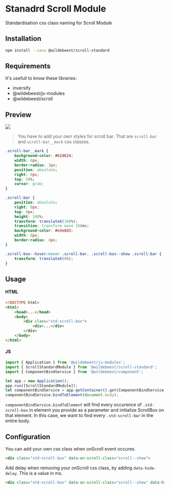 # Stanadrd Scroll Module

Standardisation css class naming for Scroll Module

## Installation

```sh
npm install --save @wildebeest/scroll-standard
```

## Requirements

It's usefull to know these libraries:

* inversify
* @wildebeest/js-modules
* @wildebeest/scroll

## Preview

![](https://media.giphy.com/media/UuHW8aLzpAh2GABnub/giphy.gif)

> You have to add your own styles for scroll bar. That are `scroll-bar` and `scroll-bar__mark` css classes.

```css
.scroll-bar__mark {
    background-color: #b2d624;
    width: 6px;
    border-radius: 3px;
    position: absolute;
    right: 0px;
    top: 50%;
    cursor: grab;
}

.scroll-bar {
    position: absolute;
    right: 0px;
    top: 0px;
    height: 100%;
    transform: translateX(100%);
    transition: transform ease 160ms;
    background-color: #e3e8d3;
    width: 6px;
    border-radius: 4px;
}

.scroll-box--hover:hover .scroll-bar, .scroll-box--show .scroll-bar {
    transform: translateX(0%);
}
```

## Usage

#### HTML

```html
<!DOCTYPE html>
<html>
    <head>...</head>
    <body>
        <div class="std-scroll-box">
            <div>...</div>
        </div>
    </body>
</html>
```

#### JS

```js
import { Application } from '@wildebeest/js-modules';
import { ScrollStandardModule } from '@wildebeest/scroll-standard';
import { ComponentBindService } from '@wildebeest/component';

let app = new Application();
app.run([ScrollStandardModule]);
let componentBindService = app.getContainer().get(ComponentBindService);
componentBindService.bindToElement(document.body);
```

`componentBindService.bindToElement` will find every occurence of `.std-scroll-box` in element you provide as a parameter and initialize ScrollBox on that element. In this case, we want to find every `.std-scroll-bar` in the entire body.

## Configuration

You can add your own css class when onScroll event occures.

```html
<div class="std-scroll-box" data-on-scroll-class="scroll--show">
```

Add delay when removing your onScroll css class, by adding `data-hide-delay`. This is a value in ms.

```html
<div class="std-scroll-box" data-on-scroll-class="scroll--show" data-hide-delay="500">
```

